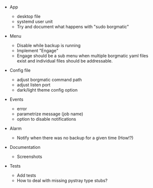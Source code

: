 
- App
  - desktop file
  - systemd user unit
  - Try and document what happens with "sudo borgmatic"

- Menu
  - Disable while backup is running
  - Implement "Engage"
  - Engage should be a sub menu when multiple borgmatic
    yaml files exist and individual files should be addressable.

- Config file
  - adjust borgmatic command path
  - adjust listen port
  - dark/light theme config option

- Events
  - error
  - parametrize message (job name)
  - option to disable notifications

- Alarm
  - Notify when there was no backup for a given time (How!?)

- Documentation
  - Screenshots

- Tests
  - Add tests
  - How to deal with missing pystray type stubs?
